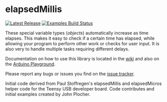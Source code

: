 elapsedMillis 
=============
[![Latest Release](https://img.shields.io/github/v/release/pfeerick/elapsedMillis)](https://github.com/pfeerick/elapsedMillis/releases) [![Examples Build Status](https://github.com/pfeerick/elapsedMillis/workflows/build/badge.svg)](https://github.com/pfeerick/elapsedMillis/actions)


These special variable types (*objects*) automatically increase as time elapses. This makes it easy to check if a certain time has elapsed, while allowing your program to perform other work or checks for user input. It is also very to handle multiple tasks requiring different delays.

Documentation on how to use this library is located in the [wiki](https://github.com/pfeerick/elapsedMillis/wiki) and also on the [Arduino Playground](https://playground.arduino.cc/Code/ElapsedMillis/).

Please report any bugs or issues you find on the [issue tracker](https://github.com/pfeerick/elapsedMillis/issues).

Initial code derived from Paul Stoffregen's elapsedMillis and elapsedMicros helper code for the Teensy USB developer board. Code contributes and initial examples created by John Plocher.
